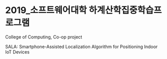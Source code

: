 # 2019_소프트웨어대학 하계산학집중학습프로그램
College of Computing, Co-op project

SALA: Smartphone-Assisted Localization Algorithm for Positioning Indoor IoT Devices
